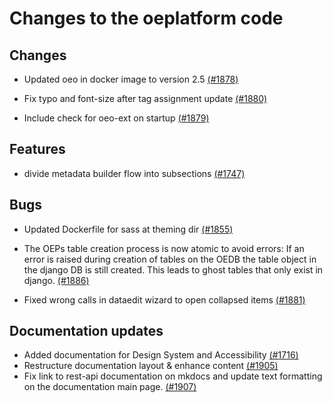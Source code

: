 <!--
SPDX-FileCopyrightText: 2025 Jonas Huber <https://github.com/jh-RLI>
SPDX-FileCopyrightText: 2025 Jonas Huber <https://github.com/jh-RLI>

SPDX-License-Identifier: CC0-1.0
-->

# Changes to the oeplatform code

## Changes

- Updated oeo in docker image to version 2.5 [(#1878)](https://github.com/OpenEnergyPlatform/oeplatform/pull/1878)

- Fix typo and font-size after tag assignment update [(#1880)](https://github.com/OpenEnergyPlatform/oeplatform/pull/1880)

- Include check for oeo-ext on startup [(#1879)](https://github.com/OpenEnergyPlatform/oeplatform/pull/1879)

## Features

- divide metadata builder flow into subsections [(#1747)](https://github.com/OpenEnergyPlatform/oeplatform/pull/1747)

## Bugs

- Updated Dockerfile for sass at theming dir [(#1855)](https://github.com/OpenEnergyPlatform/oeplatform/pull/1855)

- The OEPs table creation process is now atomic to avoid errors: If an error is raised during creation of tables on the OEDB the table object in the django DB is still created. This leads to ghost tables that only exist in django. [(#1886)](https://github.com/OpenEnergyPlatform/oeplatform/pull/1886)

- Fixed wrong calls in dataedit wizard to open collapsed items [(#1881)](https://github.com/OpenEnergyPlatform/oeplatform/pull/1881)

## Documentation updates

- Added documentation for Design System and Accessibility [(#1716)](https://github.com/OpenEnergyPlatform/oeplatform/pull/1716)
- Restructure documentation layout & enhance content [(#1905)](https://github.com/OpenEnergyPlatform/oeplatform/pull/1905)
- Fix link to rest-api documentation on mkdocs and update text formatting on the documentation main page. [(#1907)](https://github.com/OpenEnergyPlatform/oeplatform/pull/1907)
